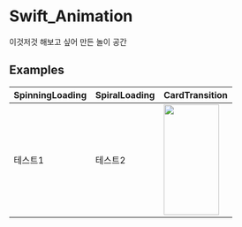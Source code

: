 # Swift_Animation
이것저것 해보고 싶어 만든 놀이 공간


## Examples

|SpinningLoading|SpiralLoading|CardTransition|
|---|---|---|
|테스트1|테스트2|<img src="https://user-images.githubusercontent.com/39114237/216034848-4febc1e7-730f-48b7-a957-177fc484517d.gif" width="100" height="200"/>|

